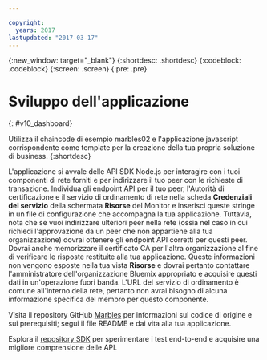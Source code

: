 ```yaml
---

copyright:
  years: 2017
lastupdated: "2017-03-17"
---
```


{:new_window: target="_blank"}
{:shortdesc: .shortdesc}
{:codeblock: .codeblock}
{:screen: .screen}
{:pre: .pre}

# Sviluppo dell'applicazione
{: #v10_dashboard}


Utilizza il chaincode di esempio marbles02 e l'applicazione javascript corrispondente come template per la creazione della tua propria soluzione di business.
{:shortdesc}


L'applicazione si avvale delle API SDK Node.js per interagire con i tuoi componenti di rete forniti e per indirizzare il tuo peer con le richieste di transazione.  Individua gli endpoint API per il tuo peer, l'Autorità di certificazione e il servizio di ordinamento di rete nella scheda **Credenziali del servizio** della schermata **Risorse** del Monitor e inserisci queste stringe in un file di configurazione che accompagna la tua applicazione. Tuttavia, nota che se vuoi indirizzare ulteriori peer nella rete (ossia nel caso in cui richiedi l'approvazione da un peer che non appartiene alla tua organizzazione) dovrai ottenere gli endpoint API corretti per questi peer.  Dovrai anche memorizzare il certificato CA per l'altra organizzazione al fine di verificare le risposte restituite alla tua applicazione.  Queste informazioni non vengono esposte nella tua vista **Risorse** e dovrai pertanto contattare l'amministratore dell'organizzazione Bluemix appropriato e acquisire questi dati in un'operazione fuori banda.  L'URL del servizio di ordinamento è comune all'interno della rete, pertanto non avrai bisogno di alcuna informazione specifica del membro per questo componente.  

Visita il repository GitHub [Marbles](https://github.com/IBM-Blockchain/marbles/tree/v3.0) per informazioni sul codice di origine e sui prerequisiti; segui il file README e dai vita alla tua applicazione.  

Esplora il [repository SDK](https://github.com/hyperledger/fabric-sdk-node) per sperimentare i test end-to-end e acquisire una migliore comprensione delle API.
